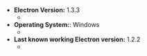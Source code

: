 * **Electron Version:** 1.3.3
  * <!-- (output of `node_modules/.bin/electron --version`) e.g. 4.0.3 -->
* **Operating System:**: Windows
  * <!-- (Platform and Version) e.g. macOS 10.13.6 / Windows 10 (1803) / Ubuntu 18.04 x64 -->
* **Last known working Electron version:** 1.2.2
  * <!-- (if applicable) e.g. 3.1.0 -->
